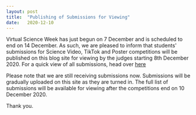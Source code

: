 ```yaml
---
layout: post
title:  "Publishing of Submissions for Viewing"
date:   2020-12-10
---
```



Virtual Science Week has just begun on 7 December and is scheduled to end on 14 December. As such, we are pleased to inform that students' submissions for Science Video, TikTok and Poster competitions will be published on this blog site for viewing by the judges starting 8th December 2020. For a quick view of all submissions, head over [here](https://vsw2020.site/gallery/)

Please note that we are still receiving submissions now. Submissions will be gradually uploaded on this site as they are turned in. The full list of submissions will be available for viewing after the competitions end on 10 December 2020.

Thank you.
